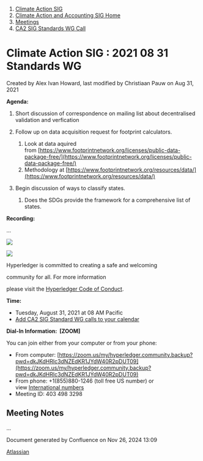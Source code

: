 1. [Climate Action SIG](index.html)
2. [Climate Action and Accounting SIG Home](Climate-Action-and-Accounting-SIG-Home_19005445.html)
3. [Meetings](Meetings_19005583.html)
4. [CA2 SIG Standards WG Call](CA2-SIG-Standards-WG-Call_19007176.html)

# Climate Action SIG : 2021 08 31 Standards WG

Created by Alex Ivan Howard, last modified by Christiaan Pauw on Aug 31, 2021

**Agenda:**

1. Short discussion of correspondence on mailing list about decentralised validation and verfication
2. Follow up on data acquisition request for footprint calculators. 
   
   1. Look at data aquired from [https://www.footprintnetwork.org/licenses/public-data-package-free/](https://www.footprintnetwork.org/licenses/public-data-package-free/)
   2. Methodology at [https://www.footprintnetwork.org/resources/data/](https://www.footprintnetwork.org/resources/data/)
3. Begin discussion of ways to classify states.
   
   1. Does the SDGs provide the framework for a comprehensive list of states.

**Recording:**

...

![](https://wiki.hyperledger.org/download/attachments/29034696/Antitrustnotice.png?version=1&modificationDate=1581695654000&api=v2)

![](https://wiki.hyperledger.org/download/attachments/2392771/welcome.png?version=2&modificationDate=1572450107000&api=v2)

Hyperledger is committed to creating a safe and welcoming

community for all. For more information

please visit the [Hyperledger Code of Conduct](https://lf-hyperledger.atlassian.net/wiki/display/HYP/Hyperledger+Code+of+Conduct).

**Time:**

- Tuesday, August 31, 2021 at 08 AM Pacific
- [Add CA2 SIG Standard WG calls to your calendar](https://lists.hyperledger.org/g/climate-sig/ics/invite.ics?repeatid=36679)

**Dial-In Information:  \[ZOOM]**

You can join either from your computer or from your phone:

- From computer: [https://zoom.us/my/hyperledger.community.backup?pwd=dkJKdHRlc3dNZEdKR1JYdW40R2pDUT09](https://zoom.us/my/hyperledger.community.backup?pwd=dkJKdHRlc3dNZEdKR1JYdW40R2pDUT09)
- From phone: +1(855)880-1246 (toll free US number) or view [International numbers](https://zoom.us/u/bAaJoyznp)
- Meeting ID: 403 498 3298

## **Meeting Notes**

...

Document generated by Confluence on Nov 26, 2024 13:09

[Atlassian](http://www.atlassian.com/)
